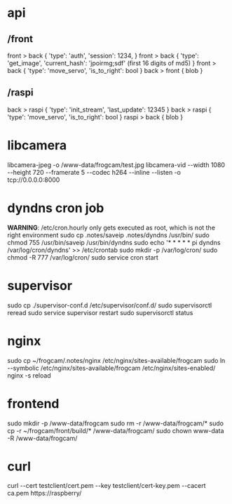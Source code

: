 # api
## /front
front > back {
	'type': 'auth',
	'session': 1234,
}
front > back {
	'type': 'get_image',
	'current_hash': 'jpoirmg;sdf' (first 16 digits of md5)
}
front > back {
	'type': 'move_servo',
	'is_to_right': bool
}
back > front { blob }

## /raspi
back > raspi {
	'type': 'init_stream',
	'last_update': 12345
}
back > raspi {
	'type': 'move_servo',
	'is_to_right': bool
}
raspi > back { blob }

# libcamera
libcamera-jpeg -o /www-data/frogcam/test.jpg
libcamera-vid --width 1080 --height 720 --framerate 5 --codec h264 --inline --listen -o tcp://0.0.0.0:8000

# dyndns cron job
**WARNING**: /etc/cron.hourly only gets executed as root, which is not the right environment
sudo cp .notes/saveip .notes/dyndns /usr/bin/
sudo chmod 755 /usr/bin/saveip /usr/bin/dyndns
sudo echo '* *	* * *	pi	dyndns /var/log/cron/dyndns' >> /etc/crontab
sudo mkdir -p /var/log/cron/
sudo chmod -R 777 /var/log/cron/
sudo service cron start

# supervisor
sudo cp ./supervisor-conf.d /etc/supervisor/conf.d/
sudo supervisorctl reread
sudo service supervisor restart
sudo supervisorctl status

# nginx
sudo cp ~/frogcam/.notes/nginx /etc/nginx/sites-available/frogcam
sudo ln --symbolic /etc/nginx/sites-available/frogcam /etc/nginx/sites-enabled/
nginx -s reload

# frontend
sudo mkdir -p /www-data/frogcam
sudo rm -r /www-data/frogcam/*
sudo cp -r ~/frogcam/front/build/* /www-data/frogcam/
sudo chown www-data -R /www-data/frogcam/

# curl
curl --cert testclient/cert.pem --key testclient/cert-key.pem --cacert ca.pem https://raspberry/
